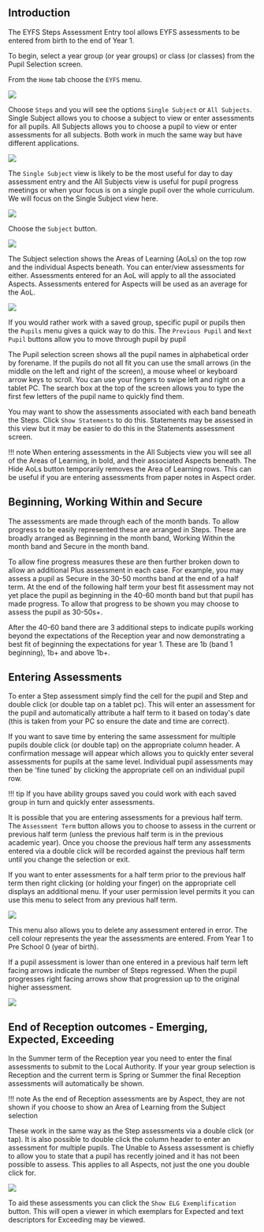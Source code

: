 ## Introduction

The EYFS Steps Assessment Entry tool allows EYFS assessments to be entered from birth to the end of Year 1.

To begin, select a year group (or year groups) or class (or classes) from the Pupil Selection screen.

From the `Home` tab choose the `EYFS` menu.

![](home.png)

Choose `Steps` and you will see the options `Single Subject` or `All Subjects`. Single Subject allows you to choose a subject to view or enter assessments for all pupils. All Subjects allows you to choose a pupil to view or enter assessments for all subjects.
Both work in much the same way but have different applications. 

![](homeeyfs.png)

The `Single Subject` view is likely to be the most useful for day to day assessment entry and the All Subjects view is useful for pupil progress meetings or when your focus is on a single pupil over the whole curriculum. We will focus on the Single Subject view here.

![](eyfsassess.png)

Choose the `Subject` button.

![](eyfssubjectselection.png)

The Subject selection shows the Areas of Learning (AoLs) on the top row and the individual Aspects beneath.
You can enter/view assessments for either. Assessments entered for an AoL will apply to all the associated Aspects. Assessments entered for Aspects will be used as an average for the AoL.

![](eyfsassessmententry.png)

If you would rather work with a saved group, specific pupil or pupils then the `Pupils` menu gives a quick way to do this. The `Previous Pupil` and `Next Pupil` buttons allow you to move through pupil by pupil

The Pupil selection screen shows all the pupil names in alphabetical order by forename. If the pupils do not all fit you can use the small arrows (in the middle on the left and right of the screen), a mouse wheel or keyboard arrow keys to scroll. You can use your fingers to swipe left and right on a tablet PC. The search box at the top of the screen allows you to type the first few letters of the pupil name to quickly find them.

You may want to show the assessments associated with each band beneath the Steps. Click `Show Statements` to do this. Statements may be assessed in this view but it may be easier to do this in the Statements assessment screen.

!!! note
    When entering assessments in the All Subjects view you will see all of the Areas of Learning, in bold, and their associated Aspects beneath. The Hide AoLs button temporarily removes the Area of Learning rows. This can be useful if you are entering assessments from paper notes in Aspect order.


## Beginning, Working Within and Secure

The assessments are made through each of the month bands. To allow progress to be easily represented these are arranged in Steps. These are broadly arranged as Beginning in the month band, Working Within the month band and Secure in the month band.

To allow fine progress measures these are then further broken down to allow an additional Plus assessment in each case. For example, you may assess a pupil as Secure in the 30-50 months band at the end of a half term. At the end of the following half term your best fit assessment may not yet place the pupil as beginning in the 40-60 month band but that pupil has made progress. To allow that progress to be shown you may choose to assess the pupil as 30-50s+.

After the 40-60 band there are 3 additional steps to indicate pupils working beyond the expectations of the Reception year and now demonstrating a best fit of beginning the expectations for year 1. These are 1b (band 1 beginning), 1b+ and above 1b+.

## Entering Assessments

To enter a Step assessment simply find the cell for the pupil and Step and double click (or double tap on a tablet pc). This will enter an assessment for the pupil and automatically attribute a half term to it based on today's date (this is taken from your PC so ensure the date and time are correct).

If you want to save time by entering the same assessment for multiple pupils double click (or double tap) on the appropriate column header. A confirmation message will appear which allows you to quickly enter several assessments for pupils at the same level. Individual pupil assessments may then be 'fine tuned' by clicking the appropriate cell on an individual pupil row.

!!! tip
    If you have ability groups saved you could work with each saved group in turn and quickly enter assessments.

It is possible that you are entering assessments for a previous half term. The `Assessment Term` button allows you to choose to assess in the current or previous half term (unless the previous half term is in the previous academic year). Once you choose the previous half term any assessments entered via a double click will be recorded against the previous half term until you change the selection or exit.

If you want to enter assessments for a half term prior to the previous half term then right clicking (or holding your finger) on the appropriate cell displays an additional menu. If your user permission level permits it you can use this menu to select from any previous half term.

![](eyfsquickhelp.png)

This menu also allows you to delete any assessment entered in error.
The cell colour represents the year the assessments are entered. From Year 1 to Pre School 0 (year of birth).

If a pupil assessment is lower than one entered in a previous half term left facing arrows indicate the number of Steps regressed. When the pupil progresses right facing arrows show that progression up to the original higher assessment.

![](eyfsyearcolourkey.png)

## End of Reception outcomes - Emerging, Expected, Exceeding

In the Summer term of the Reception year you need to enter the final assessments to submit to the Local Authority.
If your year group selection is Reception and the current term is Spring or Summer the final Reception assessments will automatically be shown.

!!! note
    As the end of Reception assessments are by Aspect, they are not shown if you choose to show an Area of Learning from the Subject selection

These work in the same way as the Step assessments via a double click (or tap). It is also possible to double click the column header to enter an assessment for multiple pupils. The Unable to Assess assessment is chiefly to allow you to state that a pupil has recently joined and it has not been possible to assess. This applies to all Aspects, not just the one you double click for.

![](eyfsendrecassessment.png)

To aid these assessments you can click the `Show ELG Exemplification` button. This will open a viewer in which exemplars for Expected and text descriptors for Exceeding may be viewed.
